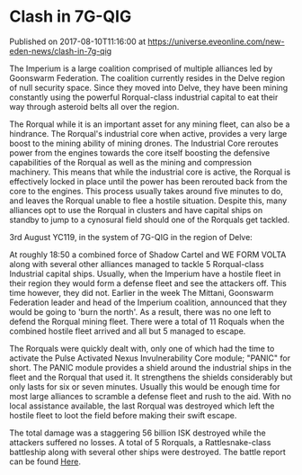# Clash in 7G-QIG
Published on 2017-08-10T11:16:00 at https://universe.eveonline.com/new-eden-news/clash-in-7g-qig

The Imperium is a large coalition comprised of multiple alliances led by Goonswarm Federation. The coalition currently resides in the Delve region of null security space. Since they moved into Delve, they have been mining constantly using the powerful Rorqual-class industrial capital to eat their way through asteroid belts all over the region.

The Rorqual while it is an important asset for any mining fleet, can also be a hindrance. The Rorqual's industrial core when active, provides a very large boost to the mining ability of mining drones. The Industrial Core reroutes power from the engines towards the core itself boosting the defensive capabilities of the Rorqual as well as the mining and compression machinery. This means that while the industrial core is active, the Rorqual is effectively locked in place until the power has been rerouted back from the core to the engines. This process usually takes around five minutes to do, and leaves the Rorqual unable to flee a hostile situation. Despite this, many alliances opt to use the Rorqual in clusters and have capital ships on standby to jump to a cynosural field should one of the Rorquals get tackled.

3rd August YC119, in the system of 7G-QIG in the region of Delve:

At roughly 18:50 a combined force of Shadow Cartel and WE FORM VOLTA along with several other alliances managed to tackle 5 Rorqual-class Industrial capital ships. Usually, when the Imperium have a hostile fleet in their region they would form a defense fleet and see the attackers off. This time however, they did not. Earlier in the week The Mittani, Goonswarm Federation leader and head of the Imperium coalition, announced that they would be going to 'burn the north'. As a result, there was no one left to defend the Rorqual mining fleet. There were a total of 11 Roquals when the combined hostile fleet arrived and all but 5 managed to escape.

The Rorquals were quickly dealt with, only one of which had the time to activate the Pulse Activated Nexus Invulnerability Core module; "PANIC" for short. The PANIC module provides a shield around the industrial ships in the fleet and the Rorqual that used it. It strengthens the shields considerably but only lasts for six or seven minutes. Usually this would be enough time for most large alliances to scramble a defense fleet and rush to the aid. With no local assistance available, the last Rorqual was destroyed which left the hostile fleet to loot the field before making their swift escape.

The total damage was a staggering 56 billion ISK destroyed while the attackers suffered no losses. A total of 5 Rorquals, a Rattlesnake-class battleship along with several other ships were destroyed. The battle report can be found [Here](https://zkillboard.com/related/30004768/201708031800/).
